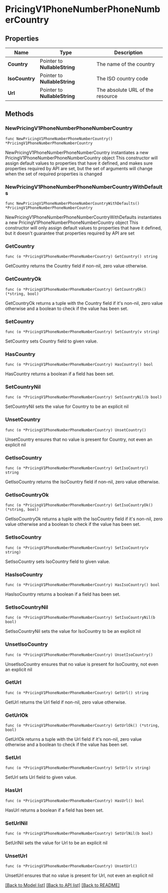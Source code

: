 # PricingV1PhoneNumberPhoneNumberCountry

## Properties

Name | Type | Description
------------ | ------------- | -------------
**Country** | Pointer to **NullableString** | The name of the country | [optional] 
**IsoCountry** | Pointer to **NullableString** | The ISO country code  | [optional] 
**Url** | Pointer to **NullableString** | The absolute URL of the resource | [optional] 

## Methods

### NewPricingV1PhoneNumberPhoneNumberCountry

`func NewPricingV1PhoneNumberPhoneNumberCountry() *PricingV1PhoneNumberPhoneNumberCountry`

NewPricingV1PhoneNumberPhoneNumberCountry instantiates a new PricingV1PhoneNumberPhoneNumberCountry object
This constructor will assign default values to properties that have it defined,
and makes sure properties required by API are set, but the set of arguments
will change when the set of required properties is changed

### NewPricingV1PhoneNumberPhoneNumberCountryWithDefaults

`func NewPricingV1PhoneNumberPhoneNumberCountryWithDefaults() *PricingV1PhoneNumberPhoneNumberCountry`

NewPricingV1PhoneNumberPhoneNumberCountryWithDefaults instantiates a new PricingV1PhoneNumberPhoneNumberCountry object
This constructor will only assign default values to properties that have it defined,
but it doesn't guarantee that properties required by API are set

### GetCountry

`func (o *PricingV1PhoneNumberPhoneNumberCountry) GetCountry() string`

GetCountry returns the Country field if non-nil, zero value otherwise.

### GetCountryOk

`func (o *PricingV1PhoneNumberPhoneNumberCountry) GetCountryOk() (*string, bool)`

GetCountryOk returns a tuple with the Country field if it's non-nil, zero value otherwise
and a boolean to check if the value has been set.

### SetCountry

`func (o *PricingV1PhoneNumberPhoneNumberCountry) SetCountry(v string)`

SetCountry sets Country field to given value.

### HasCountry

`func (o *PricingV1PhoneNumberPhoneNumberCountry) HasCountry() bool`

HasCountry returns a boolean if a field has been set.

### SetCountryNil

`func (o *PricingV1PhoneNumberPhoneNumberCountry) SetCountryNil(b bool)`

 SetCountryNil sets the value for Country to be an explicit nil

### UnsetCountry
`func (o *PricingV1PhoneNumberPhoneNumberCountry) UnsetCountry()`

UnsetCountry ensures that no value is present for Country, not even an explicit nil
### GetIsoCountry

`func (o *PricingV1PhoneNumberPhoneNumberCountry) GetIsoCountry() string`

GetIsoCountry returns the IsoCountry field if non-nil, zero value otherwise.

### GetIsoCountryOk

`func (o *PricingV1PhoneNumberPhoneNumberCountry) GetIsoCountryOk() (*string, bool)`

GetIsoCountryOk returns a tuple with the IsoCountry field if it's non-nil, zero value otherwise
and a boolean to check if the value has been set.

### SetIsoCountry

`func (o *PricingV1PhoneNumberPhoneNumberCountry) SetIsoCountry(v string)`

SetIsoCountry sets IsoCountry field to given value.

### HasIsoCountry

`func (o *PricingV1PhoneNumberPhoneNumberCountry) HasIsoCountry() bool`

HasIsoCountry returns a boolean if a field has been set.

### SetIsoCountryNil

`func (o *PricingV1PhoneNumberPhoneNumberCountry) SetIsoCountryNil(b bool)`

 SetIsoCountryNil sets the value for IsoCountry to be an explicit nil

### UnsetIsoCountry
`func (o *PricingV1PhoneNumberPhoneNumberCountry) UnsetIsoCountry()`

UnsetIsoCountry ensures that no value is present for IsoCountry, not even an explicit nil
### GetUrl

`func (o *PricingV1PhoneNumberPhoneNumberCountry) GetUrl() string`

GetUrl returns the Url field if non-nil, zero value otherwise.

### GetUrlOk

`func (o *PricingV1PhoneNumberPhoneNumberCountry) GetUrlOk() (*string, bool)`

GetUrlOk returns a tuple with the Url field if it's non-nil, zero value otherwise
and a boolean to check if the value has been set.

### SetUrl

`func (o *PricingV1PhoneNumberPhoneNumberCountry) SetUrl(v string)`

SetUrl sets Url field to given value.

### HasUrl

`func (o *PricingV1PhoneNumberPhoneNumberCountry) HasUrl() bool`

HasUrl returns a boolean if a field has been set.

### SetUrlNil

`func (o *PricingV1PhoneNumberPhoneNumberCountry) SetUrlNil(b bool)`

 SetUrlNil sets the value for Url to be an explicit nil

### UnsetUrl
`func (o *PricingV1PhoneNumberPhoneNumberCountry) UnsetUrl()`

UnsetUrl ensures that no value is present for Url, not even an explicit nil

[[Back to Model list]](../README.md#documentation-for-models) [[Back to API list]](../README.md#documentation-for-api-endpoints) [[Back to README]](../README.md)


